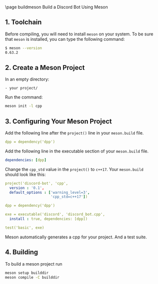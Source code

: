 \page buildmeson Build a Discord Bot Using Meson

## 1. Toolchain

Before compiling, you will need to install `meson` on your system. To be sure that `meson` is installed, you can type the following command:

```bash
$ meson --version
0.63.2
```

## 2. Create a Meson Project

In an empty directory:

```puml
- your project/
```

Run the command:

```bash
meson init -l cpp
```

## 3. Configuring Your Meson Project

Add the following line after the `project()` line in your `meson.build` file.

```yml
dpp = dependency('dpp')
```

Add the following line in the executable section of your `meson.build` file.

```yml
dependencies: [dpp]
```

Change the `cpp_std` value in the `project()` to `c++17`. Your `meson.build` should look like this:

~~~~~~~~~~~~~~yml
project('discord-bot', 'cpp',
  version : '0.1',
  default_options : ['warning_level=3',
                     'cpp_std=c++17'])

dpp = dependency('dpp')

exe = executable('discord', 'discord_bot.cpp',
  install : true, dependencies: [dpp])

test('basic', exe)
~~~~~~~~~~~~~~

Meson automatically generates a cpp for your project. And a test suite.

## 4. Building

To build a meson project run

```bash
meson setup builddir
meson compile -C builddir
```